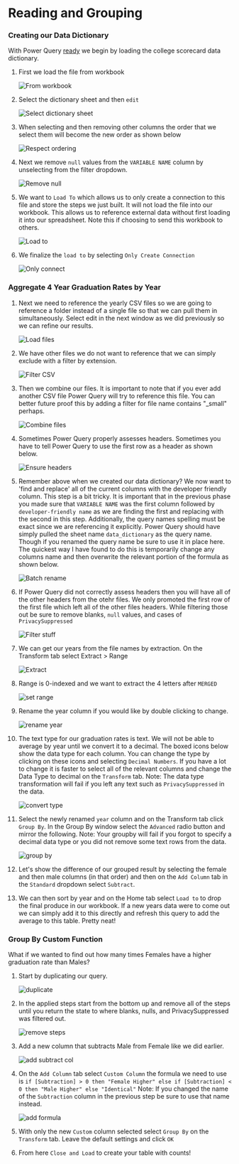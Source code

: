 # Reading and Grouping

### Creating our Data Dictionary

With Power Query [ready](https://www.excelcampus.com/install-power-query/) we begin by loading the college scorecard data dictionary.

1. First we load the file from workbook

   ![From workbook](img/FromWorkbook.png)

2. Select the dictionary sheet and then `edit`

   ![Select dictionary sheet](img/SelectDicSheet.png)
   
3. When selecting and then removing other columns the order that we select them will become the new order as shown below

   ![Respect ordering](img/RemoveOtherColumns.gif)
   
4. Next we remove `null` values from the `VARIABLE NAME` column by unselecting from the filter dropdown.

    ![Remove null](img/RemoveNull.png)
	
5. We want to `Load To` which allows us to only create a connection to this file and store the steps we just built. It will not load the file into our workbook. This allows us to reference external data without first loading it into our spreadsheet. Note this if choosing to send this workbook to others.

	![Load to](img/LoadTo.png)
	
6. We finalize the `load to` by selecting `Only Create Connection`

	![Only connect](img/CreateConnection.png)
	
### Aggregate 4 Year Graduation Rates by Year

1. Next we need to reference the yearly CSV files so we are going to reference a folder instead of a single file so that we can pull them in simultaneously. Select edit in the next window as we did previously so we can refine our results.

	![Load files](img/2-FromFolder.png)
	
2. We have other files we do not want to reference that we can simply exclude with a filter by extension.

	![Filter CSV](img/2-OnlyCSV.png)

3. Then we combine our files. It is important to note that if you ever add another CSV file Power Query will try to reference this file. You can better future proof this by adding a filter for file name contains "_small" perhaps.

	![Combine files](img/2-CombineFiles.png)
	
4. Sometimes Power Query properly assesses headers. Sometimes you have to tell Power Query to use the first row as a header as shown below.  

	![Ensure headers](img/2-EnsureHeaders.png)
	
5. Remember above when we created our data dictionary? We now want to 'find and replace' all of the current columns with the developer friendly column.  This step is a bit tricky.  It is important that in the previous phase you made sure that `VARIABLE NAME` was the first column followed by `developer-friendly name` as we are finding the first and replacing with the second in this step. Additionally, the query names spelling must be exact since we are referencing it explicitly. Power Query should have simply pulled the sheet name `data_dictionary` as the query name. Though if you renamed the query name be sure to use it in place here.  The quickest way I have found to do this is temporarily change any columns name and then overwrite the relevant portion of the formula as shown below.

	![Batch rename](img/2-BatchRename.gif)

6. If Power Query did not correctly assess headers then you will have all of the other headers from the otehr files. We only promoted the first row of the first file which left all of the other files headers.  While filtering those out be sure to remove blanks, `null` values, and cases of `PrivacySuppressed`

	![Filter stuff](img/2-RemoveBlanksetc.png)
	
7. We can get our years from the file names by extraction. On the Transform tab select Extract > Range

	![Extract](img/2-ExtractRange.png)

8. Range is 0-indexed and we want to extract the 4 letters after `MERGED`

	![set range](img/2-SpecifyRange.png)
	
9. Rename the year column if you would like by double clicking to change.

	![rename year](img/2-RenameYear.gif)
	
10. The text type for our graduation rates is text. We will not be able to average by year until we convert it to a decimal. The boxed icons below show the data type for each column. You can change the type by clicking on these icons and selecting `Decimal Numbers`. If you have a lot to change it is faster to select all of the relevant columns and change the Data Type to decimal on the `Transform` tab. Note: The data type transformation will fail if you left any text such as `PrivacySuppressed` in the data.

	![convert type](img/2-TextType.png)
	
11. Select the newly renamed `year` column and on the Transform tab click `Group By`. In the Group By window select the `Advanced` radio button and mirror the following. Note: Your groupby will fail if you forgot to specify a decimal data type or you did not remove some text rows from the data.

	![group by](img/2-Grouby.png)

12. Let's show the difference of our grouped result by selecting the female and then male columns (in that order) and then on the `Add Column` tab in the `Standard` dropdown select `Subtract`. 
	
13. We can then sort by year and on the Home tab select `Load to` to drop the final produce in our workbook. If a new years data were to come out we can simply add it to this directly and refresh this query to add the average to this table.  Pretty neat!

### Group By Custom Function

What if we wanted to find out how many times Females have a higher graduation rate than Males?

1. Start by duplicating our query.

	![duplicate](img/3-Duplicate.png)

2. In the applied steps start from the bottom up and remove all of the steps until you return the state to where blanks, nulls, and PrivacySuppressed was filtered out. 

	![remove steps](img/3-AppliedSteps.png)
	
3. Add a new column that subtracts Male from Female like we did earlier. 

	![add subtract col](img/3-Subtract.gif)
	
4. On the `Add Column` tab select `Custom Column` the formula we need to use is `if [Subtraction] > 0 then "Female Higher" else if [Subtraction] < 0 then "Male Higher" else "Identical"` Note: If you changed the name of the `Subtraction` column in the previous step be sure to use that name instead.

	![add formula](img/3-CustomFormula.png)
	
5. With only the new `Custom` column selected select `Group By` on the `Transform` tab. Leave the default settings and click `OK`

6. From here `Close and Load` to create your table with counts!
